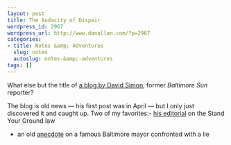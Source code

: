 ```yaml
---
layout: post
title: The Audacity of Dispair
wordpress_id: 2967
wordpress_url: http://www.danallan.com/?p=2967
categories:
- title: Notes &amp; Adventures
  slug: notes
  autoslug: notes-&amp;-adventures
tags: []
---
```


What else but the title of [a blog by David Simon](http://davidsimon.com/), former _Baltimore Sun_ reporter?

The blog is old news — his first post was in April — but I only just discovered it and caught up. Two of my favorites:- [his editorial](http://davidsimon.com/a-brutal-reprise-in-florida/) on the Stand Your Ground law
- an old [anecdote](http://davidsimon.com/you-did-it-mr-bernstein-now-own-it/) on a famous Baltimore mayor confronted with a lie


